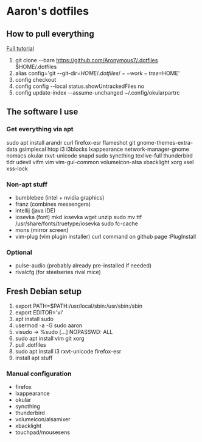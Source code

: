 # Aaron's dotfiles
## How to pull everything

[Full tutorial](https://www.atlassian.com/git/tutorials/dotfiles)

1. git clone --bare https://github.com/Aronymous7/.dotfiles $HOME/.dotfiles
1. alias config='git --git-dir=$HOME/.dotfiles/ --work-tree=$HOME'
1. config checkout
1. config config --local status.showUntrackedFiles no
1. config update-index --assume-unchanged ~/.config/okularpartrc

## The software I use
### Get everything via apt

sudo apt install arandr curl firefox-esr flameshot git gnome-themes-extra-data gsimplecal htop i3 i3blocks lxappearance network-manager-gnome nomacs okular rxvt-unicode snapd sudo syncthing texlive-full thunderbird tldr udevil vifm vim vim-gui-common volumeicon-alsa xbacklight xorg xsel xss-lock

### Non-apt stuff

- bumblebee (intel + nvidia graphics)
- franz (combines messengers)
- intellij (java IDE)
- iosevka (font)
	mkd iosevka
	wget <normal version zip link>
	unzip <zip-file>
	sudo mv ttf /usr/share/fonts/truetype/iosevka
	sudo fc-cache
- mons (mirror screen)
- vim-plug (vim plugin installer)
	curl command on github page
	:PlugInstall

### Optional

- pulse-audio (probably already pre-installed if needed)
- rivalcfg (for steelseries rival mice)

## Fresh Debian setup

1. export PATH=$PATH:/usr/local/sbin:/usr/sbin:/sbin
1. export EDITOR='vi'
1. apt install sudo
1. usermod -a -G sudo aaron
1. visudo -> %sudo [...] NOPASSWD: ALL
1. sudo apt install vim git xorg
1. pull .dotfiles
1. sudo apt install i3 rxvt-unicode firefox-esr
1. install apt stuff

### Manual configuration

- firefox
- lxappearance
- okular
- syncthing
- thunderbird
- volumeicon/alsamixer
- xbacklight
- touchpad/mousesens
